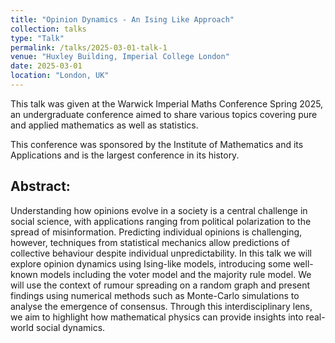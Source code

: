 ```yaml
---
title: "Opinion Dynamics - An Ising Like Approach"
collection: talks
type: "Talk"
permalink: /talks/2025-03-01-talk-1
venue: "Huxley Building, Imperial College London"
date: 2025-03-01
location: "London, UK"
---
```


This talk was given at the Warwick Imperial Maths Conference Spring 2025, an undergraduate conference aimed to share various topics covering pure and applied mathematics as well as statistics. 

This conference was sponsored by the Institute of Mathematics and its Applications and is the largest conference in its history.

## Abstract:

Understanding how opinions evolve in a society is a central challenge in social science, with applications ranging from political polarization to the spread of misinformation. Predicting individual opinions is challenging, however, techniques from statistical mechanics allow predictions of collective behaviour despite individual unpredictability. In this talk we will explore opinion dynamics using Ising-like models, introducing some well-known models including the voter model and the majority rule model. We will use the context of rumour spreading on a random graph and present findings using numerical methods such as Monte-Carlo simulations to analyse the emergence of consensus. Through this interdisciplinary lens, we aim to highlight how mathematical physics can provide insights into real-world social dynamics.
